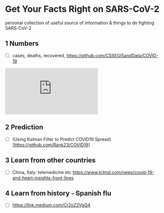 # Get Your Facts Right on SARS-CoV-2
personal collection of useful source of information &amp; things to do fighting SARS-CoV-2 

## 1 Numbers
- [ ] cases, deaths, recovered, https://github.com/CSSEGISandData/COVID-19

![](https://www.arcgis.com/apps/opsdashboard/index.html#/bda7594740fd40299423467b48e9ecf6)

## 2 Prediction
- [ ] (Using Kalman Filter to Predict COVID19 Spread)[https://github.com/Rank23/COVID19]

## 3 Learn from other countries
- [ ] China, Italy: telemedicine etc https://www.tctmd.com/news/covid-19-and-heart-insights-front-lines

## 4 Learn from history - Spanish flu
- [ ] https://link.medium.com/Cr2oZ2VgQ4

